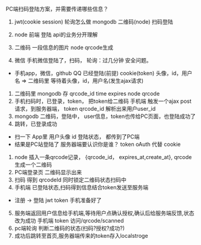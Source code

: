 PC端扫码登陆方案，并需要传递哪些信息？

1. jwt(cookie session) 轮询怎么做  mongodb  二维码(node) 扫码登陆
2. node 前端 登陆 api的业务分开理解


1. 二维码  一段信息的图片   node qrcode生成
2. 微信  手机微信登陆了，扫码， 
  轮询：过几分钟 安全问题。
  - 手机app，微信，github QQ  已经登陆(前提)  cookie(token)
  头像，id，用户名 => 二维码里 等待着头像，id，用户名(发生ajax请求)
  1. 二维码里 mongodb 存 qrcode_id   time expires   node qrcode
  2. 手机扫码时，已登录，token，  把token给二维码
  手机端  触发一个ajax post请求，到服务器端， token  qrcode_id 解析出来用户user_id
  3. mongodb 二维码，登陆中， user信息，token也传给PC页面，也登陆成功了
  4. 跳转，已登录成功

  - 扫一下 App里 用户头像 id 登陆状态， 都传到了PC端
  - 结果是PC站登陆了
  服务器端要认识你是谁？ token oAuth 代替 cookie



1. node 插入一条qrcode记录， {qrcode_id， expires_at,create_at}, qrcode生成一个二维码
2. PC端登录页 二维码显示出来
3. 扫码 得到 qrcodeId  同时锁定二维码状态扫码中
4. 手机端 已登陆状态,扫码得到信息结合token发送至服务端
  - 注册 -> 登陆 jwt token   手机准备好了
5. 服务端返回用户信息给手机端,等待用户点确认授权,确认后给服务端反馈,状态改为成功
  手机端 token 访问/qrcode/scanned
6. pc端轮询 判断二维码的状态(扫码?授权?成功?)
7. 成功后跳转至首页,服务器端传来的token存入localstroge








